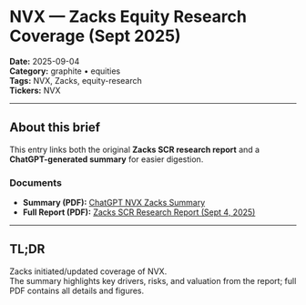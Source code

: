 # NVX — Zacks Equity Research Coverage (Sept 2025)

**Date:** 2025-09-04  
**Category:** graphite • equities  
**Tags:** NVX, Zacks, equity-research  
**Tickers:** NVX

---

## About this brief
This entry links both the original **Zacks SCR research report** and a **ChatGPT-generated summary** for easier digestion.

### Documents
- **Summary (PDF):** [ChatGPT NVX Zacks Summary](docs/NVX_Zacks_Summary.pdf)
- **Full Report (PDF):** [Zacks SCR Research Report (Sept 4, 2025)](docs/Zacks_SCR_Research_09042025_NVX_Marin.pdf)

---

## TL;DR
Zacks initiated/updated coverage of NVX.  
The summary highlights key drivers, risks, and valuation from the report; full PDF contains all details and figures.
